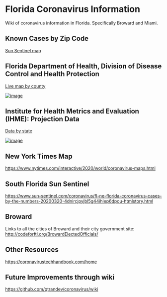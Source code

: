 # Florida Coronavirus Information
Wiki of coronavirus information in Florida. Specifically Broward and Miami.

## Known Cases by Zip Code    

[Sun Sentinel map][3]

## Florida Department of Health, Division of Disease Control and Health Protection

[Live map by county][1]    

[![image](https://user-images.githubusercontent.com/1198220/78051411-a23efd80-734b-11ea-906a-cae818044265.png)][1]

## Institute for Health Metrics and Evaluation (IHME): Projection Data

[Data by state][2]    

[![image](https://user-images.githubusercontent.com/1198220/78059081-44181780-7357-11ea-9dbb-cdad98cdfd4c.png)
][2]

## New York Times Map

https://www.nytimes.com/interactive/2020/world/coronavirus-maps.html

## South Florida Sun Sentinel

https://www.sun-sentinel.com/coronavirus/fl-ne-florida-coronavirus-cases-by-the-numbers-20200320-4dnircjpyjbl5g44ihlep6dpou-htmlstory.html

## Broward

Links to all the cities of Broward and their city government site:  
http://codeforftl.org/BrowardElectedOfficials/

## Other Resources

https://coronavirustechhandbook.com/home

## Future Improvements through wiki

https://github.com/qtrandev/coronavirus/wiki

[1]: https://experience.arcgis.com/experience/96dd742462124fa0b38ddedb9b25e429/
[2]: https://covid19.healthdata.org/projections
[3]: https://www.sun-sentinel.com/coronavirus/fl-ne-florida-coronavirus-cases-by-the-numbers-20200320-4dnircjpyjbl5g44ihlep6dpou-htmlstory.html
